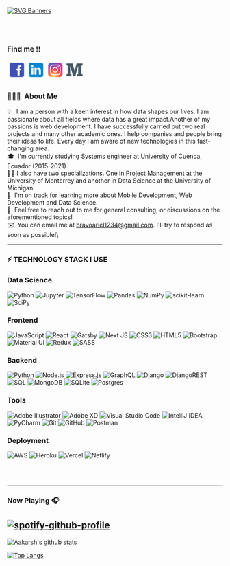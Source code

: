 [![SVG Banners](https://svg-banners.vercel.app/api?type=glitch&text1=HEY,%20I'M%20ARIEL&width=1200&height=400)](https://github.com/Akshay090/svg-banners)

<br/>
<br/>

### Find me !!

<a href="https://www.facebook.com/ariel.bravo.3994/" target="_blank" rel="noopener noreferrer"><img align="left" alt="Ariel Bravo | Facebook" width="45px" src="https://github.com/arielBravo123/arielBravo123/blob/main/icons8-facebook-96.png" /></a>
<a href="https://www.linkedin.com/in/ariel-bravo-chuqui-6b49321b8/" target="_blank"><img align="left" alt="Ariel Bravo | LinkedIn" width="45px" src="https://github.com/arielBravo123/arielBravo123/blob/main/icons8-linkedin-48.png" />
<a href="https://www.instagram.com/ariel.bravo.3994/" target="_blank"><img align="left" alt="Ariel Bravo | Instagram" width="45px" src="https://github.com/arielBravo123/arielBravo123/blob/main/icons8-instagram-48.png" />
<a href="https://medium.com/@bravoariel.1234" target="_blank"><img align="left" alt="Ariel Bravo | Medium" width="45px" src="https://github.com/arielBravo123/arielBravo123/blob/main/icons8-medium-48.png" /></a>


<br />
<br />
<br />
 
### 👨🏻‍💻 &nbsp;About Me

💡 &nbsp; I am a person with a keen interest in how data shapes our lives. I am passionate about all fields where data has a great impact.Another of my passions is web development. I have successfully carried out two real projects and many other academic ones. I help companies and people bring their ideas to life. Every day I am aware of new technologies in this fast-changing area.\
🎓 &nbsp;I'm currently studying Systems engineer at University of Cuenca, Ecuador (2015-2021).\
 :scientist: I also have two specializations. One in Project Management at the University of Monterrey and another in Data Science at the University of Michigan.\
🌱 &nbsp;I'm on track for learning more about Mobile Development, Web Development and Data Science.\
💬 &nbsp;Feel free to reach out to me for general consulting, or discussions on the aforementioned topics!\
✉️ &nbsp;You can email me at bravoariel1234@gmail.com. I'll try to respond as soon as possible!\


---
### ⚡ TECHNOLOGY STACK I USE
 
### Data Science
![Python](https://img.shields.io/badge/-Python-000?&style=for-the-badge&logo=Python&logoColor=white)
![Jupyter](https://img.shields.io/badge/Jupyter-%23F37626.svg?&style=for-the-badge&logo=Jupyter&logoColor=white)
![TensorFlow](https://img.shields.io/badge/-TensorFlow-000?&style=for-the-badge&logo=TensorFlow)
![Pandas](https://img.shields.io/badge/pandas-%23150458.svg?&style=for-the-badge&logo=pandas)
![NumPy](https://img.shields.io/badge/numpy-%23013243.svg?&style=for-the-badge&logo=numpy)
![scikit-learn](https://img.shields.io/badge/scikit--learn-%23F7931E.svg?&style=for-the-badge&logo=scikit-learn&logoColor=white)
![SciPy](https://img.shields.io/badge/SciPy-%230C55A5.svg?&style=for-the-badge&logo=scipy&logoColor=%white)
 
 
 ### Frontend

![JavaScript](https://img.shields.io/badge/-JavaScript-000?&style=for-the-badge&logo=JavaScript&logoColor=white)
![React](https://img.shields.io/badge/react-%2320232a.svg?style=for-the-badge&logo=react&logoColor=%2361DAFB)
![Gatsby](https://img.shields.io/badge/Gatsby-%23663399.svg?&style=for-the-badge&logo=gatsby&logoColor=white)
![Next JS](https://img.shields.io/badge/nextjs-%23000000.svg?&style=for-the-badge&logo=next.js&logoColor=white)
![CSS3](https://img.shields.io/badge/css3-%231572B6.svg?&style=for-the-badge&logo=css3&logoColor=white)
![HTML5](https://img.shields.io/badge/html5-%23E34F26.svg?&style=for-the-badge&logo=html5&logoColor=white)
![Bootstrap](https://img.shields.io/badge/bootstrap-%23563D7C.svg?&style=for-the-badge&logo=bootstrap&logoColor=white)
![Material UI](https://img.shields.io/badge/materialui-%230081CB.svg?&style=for-the-badge&logo=material-ui&logoColor=white)
![Redux](https://img.shields.io/badge/redux-%23593d88.svg?&style=for-the-badge&logo=redux&logoColor=white)
![SASS](https://img.shields.io/badge/SASS-hotpink.svg?&style=for-the-badge&logo=SASS&logoColor=white)

### Backend
![Python](https://img.shields.io/badge/-Python-000?style=for-the-badge&logo=Python)
![Node.js](https://img.shields.io/badge/-Node.js-000?style=for-the-badge&logo=node.js)
![Express.js](https://img.shields.io/badge/express.js-%23404d59.svg?style=for-the-badge&logo=express&logoColor=%2361DAFB)
![GraphQL](https://img.shields.io/badge/-GraphQL-E10098?style=for-the-badge&logo=graphql)
![Django](https://img.shields.io/badge/django-%23092E20.svg?style=for-the-badge&logo=django&logoColor=white)
![DjangoREST](https://img.shields.io/badge/DJANGO-REST-ff1709?style=for-the-badge&logo=django&logoColor=white&color=ff1709&labelColor=gray)
![SQL](https://img.shields.io/badge/-SQL-000?&logo=MySQL)
![MongoDB](https://img.shields.io/badge/MongoDB-%234ea94b.svg?style=for-the-badge&logo=mongodb&logoColor=white)
![SQLite](https://img.shields.io/badge/sqlite-%2307405e.svg?style=for-the-badge&logo=sqlite&logoColor=white)
![Postgres](https://img.shields.io/badge/postgres-%23316192.svg?style=for-the-badge&logo=postgresql&logoColor=white)
 

### Tools

![Adobe Illustrator](https://img.shields.io/badge/adobeillustrator-%23FF9A00.svg?style=for-the-badge&logo=adobeillustrator&logoColor=white)
![Adobe XD](https://img.shields.io/badge/adobexd-%23FF26BE.svg?style=for-the-badge&logo=adobexd&logoColor=white)
![Visual Studio Code](https://img.shields.io/badge/VisualStudioCode-0078d7.svg?style=for-the-badge&logo=visual-studio-code&logoColor=white)
![IntelliJ IDEA](https://img.shields.io/badge/IntelliJIDEA-000000.svg?style=for-the-badge&logo=intellij-idea&logoColor=white)
![PyCharm](https://img.shields.io/badge/pycharm-143?style=for-the-badge&logo=pycharm&logoColor=black&color=black&labelColor=green)
![Git](https://img.shields.io/badge/git-%23F05033.svg?style=for-the-badge&logo=git&logoColor=white)
![GitHub](https://img.shields.io/badge/github-%23121011.svg?style=for-the-badge&logo=github&logoColor=white)
![Postman](https://img.shields.io/badge/Postman-FF6C37?style=for-the-badge&logo=postman&logoColor=red)
 
 ### Deployment
 ![AWS](https://img.shields.io/badge/AWS-%23FF9900.svg?style=for-the-badge&logo=amazon-aws&logoColor=white)
 ![Heroku](https://img.shields.io/badge/heroku-%23430098.svg?style=for-the-badge&logo=heroku&logoColor=white)
![Vercel](https://img.shields.io/badge/vercel-%23000000.svg?style=for-the-badge&logo=vercel&logoColor=white)
![Netlify](https://img.shields.io/badge/netlify-%23000000.svg?style=for-the-badge&logo=netlify&logoColor=#00C7B7)

<br />
<br />

---



### Now Playing 🎧
[![spotify-github-profile](https://spotify-github-profile.vercel.app/api/view?uid=h5xclfcr1nr4olu6tj2hx4hij&cover_image=false&theme=default)](https://github.com/kittinan/spotify-github-profile)
<br/>
---

[![Aakarsh's github stats](https://github-readme-stats.vercel.app/api?username=arielBravo123&include_all_commits=true&count_private=true&show_icons=true&line_height=20&title_color=FFFFFF&icon_color=FFFFFF&text_color=FFFFFF&bg_color=0D1117)](https://github.com/anuraghazra/github-readme-stats)
  
  [![Top Langs](https://github-readme-stats.vercel.app/api/top-langs/?username=arielBravo123&langs_count=8&title_color=FFFFFF&icon_color=FFFFFF&text_color=FFFFFF&bg_color=0D1117)](https://github.com/anuraghazra/github-readme-stats)
